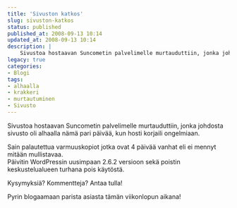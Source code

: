```yaml
---
title: 'Sivuston katkos'
slug: sivuston-katkos
status: published
published_at: 2008-09-13 10:14
updated_at: 2008-09-13 10:14
description: |
    Sivustoa hostaavan Suncometin palvelimelle murtauduttiin, jonka johdosta sivusto oli alhaalla nämä pari päivää, kun hosti korjaili ongelmiaan. Sain palautettua varmuuskopiot jotka ovat 4 päivää vanhat eli ei mennyt mitään mullistavaa. Päivitin WordPressin uusimpaan 2.6.2 versioon sekä poistin keskustelualueen turhana pois käytöstä. Kysymyksiä? Kommentteja? Antaa tulla! Pyrin blogaamaan parista asiasta tämän viikonlopun aikana!
legacy: true
categories:
- Blogi
tags:
- alhaalla
- krakkeri
- murtautuminen
- Sivusto
---
```


<p>Sivustoa hostaavan Suncometin palvelimelle murtauduttiin, jonka johdosta sivusto oli alhaalla nämä pari päivää, kun hosti korjaili ongelmiaan.</p>
<p>Sain palautettua varmuuskopiot jotka ovat 4 päivää vanhat eli ei mennyt mitään mullistavaa.<br />
Päivitin WordPressin uusimpaan 2.6.2 versioon sekä poistin keskustelualueen turhana pois käytöstä.</p>
<p>Kysymyksiä? Kommentteja? Antaa tulla!</p>
<p>Pyrin blogaamaan parista asiasta tämän viikonlopun aikana!</p>